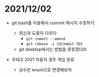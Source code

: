 # 2021/12/02

- git bash를 이용해서 commit 메시지 수정하기
  - 최신과 도중이 다르다
    - `git commit --amend`
    - `git rebase -i {$Commit ID}`
  - git desktop에서는 방법을 못찾겠더라



- 우테코 2021 자동차 경주 게임 완료
  - 상수만 enum으로 변경해보자